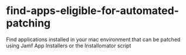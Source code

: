 # find-apps-eligible-for-automated-patching
Find applications installed in your mac environment that can be patched using Jamf App Installers or the Installomator script
